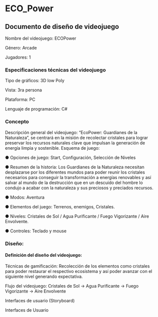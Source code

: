 # ECO_Power

## Documento de diseño de videojuego

Nombre del videojuego: ECOPower

Género: Arcade

Jugadores: 1

### Especificaciones técnicas del videojuego

Tipo de gráficos: 3D low Poly

Vista: 3ra persona

Plataforma: PC

Lenguaje de programación: C#

### Concepto

Descripción general del videojuego: “EcoPower: Guardianes de la Naturaleza”, se centrará en la misión de recolectar cristales para lograr preservar los recursos naturales clave que impulsan la generación de energía limpia y sostenible.
Esquema de juego:

●	Opciones de juego: Start, Configuración, Selección de Niveles

●	Resumen de la historia: Los Guardianes de la Naturaleza necesitan desplazarse por los diferentes mundos para poder reunir los cristales necesarios para conseguir la transformación a energías renovables y así salvar al mundo de la destrucción que en un descuido del hombre lo condujo a acabar con la naturaleza y sus preciosos y preciados recursos.

●	Modos: Aventura

●	Elementos del juego: Terrenos, enemigos, Cristales.

●	Niveles: Cristales de Sol / Agua Purificante / Fuego Vigorizante / Aire Envolvente.

●	Controles: Teclado y mouse

### Diseño:

#### Definición del diseño del videojuego: 

Técnicas de gamificación: Recolección de los elementos como cristales para poder restaurar el respectivo ecosistema y así poder avanzar con el siguiente nivel generando expectativa.

Flujo del videojuego: Cristales de Sol -> Agua Purificante -> Fuego Vigorizante -> Aire Envolvente 

Interfaces de usuario (Storyboard)



Interfaces de Usuario
